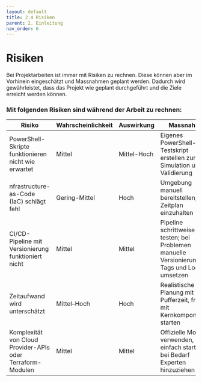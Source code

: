 ```yaml
---
layout: default
title: 2.4 Risiken
parent: 2. Einleitung
nav_order: 6
---
```


# Risiken

Bei Projektarbeiten ist immer mit Risiken zu rechnen. Diese können aber im Vorhinein eingeschätzt und Massnahmen geplant werden. Dadurch wird gewährleistet, dass das Projekt wie geplant durchgeführt und die Ziele erreicht werden können.

### Mit folgenden Risiken sind während der Arbeit zu rechnen:

| **Risiko**                               | **Wahrscheinlichkeit** | **Auswirkung**   | **Massnahme**                                                                 |
| ---------------------------------------- | ---------------------- | ---------------- | ----------------------------------------------------------------------------- |
| PowerShell-Skripte funktionieren nicht wie erwartet | Mittel                 | Mittel-Hoch      | Eigenes PowerShell-Testskript erstellen zur Simulation und Validierung             |
| nfrastructure-as-Code (IaC) schlägt fehl             | Gering-Mittel                 | Hoch           | Umgebung manuell bereitstellen, um Zeitplan einzuhalten |
| CI/CD-Pipeline mit Versionierung funktioniert nicht| Mittel                 | Mittel           | Pipeline schrittweise testen; bei Problemen manuelle Versionierung via Tags und Logs umsetzen |
| Zeitaufwand wird unterschätzt                | Mittel–Hoch               | Hoch         | Realistische Planung mit Pufferzeit, früh mit Kernkomponenten starten|
| Komplexität von Cloud Provider-APIs oder Terraform-Modulen           | Mittel                   | Mittel             | Offizielle Module verwenden, einfach starten, bei Bedarf Experten hinzuziehen |

